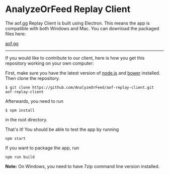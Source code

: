 # AnalyzeOrFeed Replay Client

The aof.gg Replay Client is built using Electron. This means the app is compatible with both Windows and Mac. You can download the packaged files here:

[aof.gg](http://aof.gg/download/)  

---

If you would like to contribute to our client, here is how you get this repository working on your own computer:

First, make sure you have the latest version of [node.js](http://nodejs.org) and [bower](http://bower.io) installed. Then clone the repository.

````shell
$ git clone https://github.com/AnalyzeOrFeed/aof-replay-client.git aof-replay-client
````

Afterwards, you need to run
````shell
$ npm install
````
in the root directory.

That's it! You should be able to test the app by running
````shell
npm start
````

If you want to package the app, run
````shell
npm run build
````
**Note:** On Windows, you need to have 7zip command line version installed.